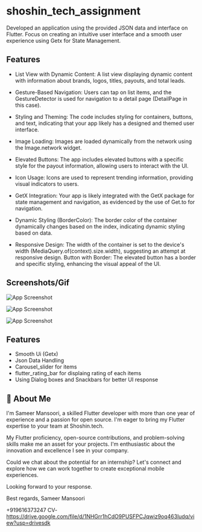 
# shoshin_tech_assignment

Developed an application using the provided JSON data and interface on Flutter. Focus on creating an
intuitive user interface and a smooth user experience using Getx for State Management.




## Features

- List View with Dynamic Content:
   A list view displaying dynamic content with information about brands, logos, titles, payouts, and total leads.

- Gesture-Based Navigation:
   Users can tap on list items, and the GestureDetector is used for navigation to a detail page (DetailPage in this case).

- Styling and Theming:
   The code includes styling for containers, buttons, and text, indicating that your app likely has a designed and themed user interface.

- Image Loading:
   Images are loaded dynamically from the network using the Image.network widget.

- Elevated Buttons:
   The app includes elevated buttons with a specific style for the payout information, allowing users to interact with the UI.

- Icon Usage:
   Icons are used to represent trending information, providing visual indicators to users.

- GetX Integration:
   Your app is likely integrated with the GetX package for state management and navigation, as evidenced by the use of Get.to for navigation.

- Dynamic Styling (BorderColor):
   The border color of the container dynamically changes based on the index, indicating dynamic styling based on data.

- Responsive Design:
   The width of the container is set to the device's width (MediaQuery.of(context).size.width), suggesting an attempt at responsive design.
   Button with Border:
    The elevated button has a border and specific styling, enhancing the visual appeal of the UI.


## Screenshots/Gif

![App Screenshot](https://github.com/sameermansoori1/Shoshin_Tech_assignment/assets/88525320/4cee0438-d0eb-4031-92f5-2230f9c07c7f)


![App Screenshot](https://github.com/sameermansoori1/Shoshin_Tech_assignment/assets/88525320/d76ff098-a240-4e64-ae31-eb11ece4f82c)


![App Screenshot](https://github.com/sameermansoori1/Shoshin_Tech_assignment/assets/88525320/607ff859-24c5-4f04-ae0e-62277301b5f8)

## Features

- Smooth Ui (Getx)
- Json Data Handling
- Carousel_slider for items
- flutter_rating_bar for displaing rating of each items
- Using Dialog boxes and Snackbars for better UI response


## 🚀 About Me
I'm Sameer Mansoori, a skilled Flutter developer with more than one year of experience and a passion for open source. I'm eager to bring my Flutter expertise to your team at Shoshin.tech.

My Flutter proficiency, open-source contributions, and problem-solving skills make me an asset for your projects. I'm enthusiastic about the innovation and excellence I see in your company.

Could we chat about the potential for an internship? Let's connect and explore how we can work together to create exceptional mobile experiences.

Looking forward to your response.

Best regards,
Sameer Mansoori

+919616373247
CV- https://drive.google.com/file/d/1NHGrr1hCdO9PUSFPCJqwiz9oq463ludq/view?usp=drivesdk